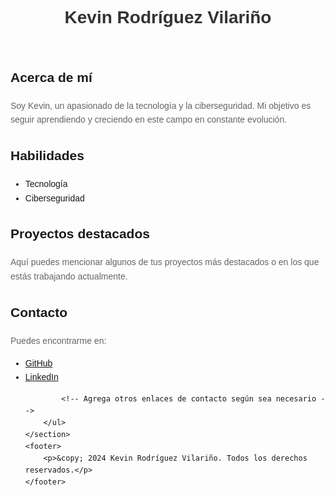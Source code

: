 <!DOCTYPE html>
<html lang="es">
<head>
    <meta charset="UTF-8">
    <meta name="viewport" content="width=device-width, initial-scale=1.0">
    <title>Perfil de Kevin Rodríguez Vilariño</title>
    <style>
        body {
            font-family: Arial, sans-serif;
            line-height: 1.6;
            margin: 0;
            padding: 20px;
        }
        h1 {
            color: #333;
        }
        p {
            color: #666;
        }
    </style>
</head>
<body>
    <header>
        <h1>Kevin Rodríguez Vilariño</h1>
    </header>
    <section>
        <h2>Acerca de mí</h2>
        <p>Soy Kevin, un apasionado de la tecnología y la ciberseguridad. Mi objetivo es seguir aprendiendo y creciendo en este campo en constante evolución.</p>
        <h2>Habilidades</h2>
        <ul>
            <li>Tecnología</li>
            <li>Ciberseguridad</li>
            <!-- Agrega más habilidades según sea necesario -->
        </ul>
        <h2>Proyectos destacados</h2>
        <p>Aquí puedes mencionar algunos de tus proyectos más destacados o en los que estás trabajando actualmente.</p>
        <h2>Contacto</h2>
        <p>Puedes encontrarme en:</p>
        <ul>
            <li><a href="https://github.com/v1lax">GitHub</a></li>
            <li><a href="https://linkedin.com/in/kevinvilariño">LinkedIn</a></li>
          
            <!-- Agrega otros enlaces de contacto según sea necesario -->
        </ul>
    </section>
    <footer>
        <p>&copy; 2024 Kevin Rodríguez Vilariño. Todos los derechos reservados.</p>
    </footer>
</body>
</html>
